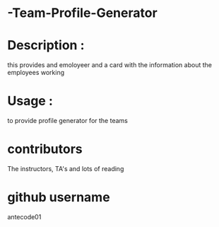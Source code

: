 # -Team-Profile-Generator

# Description :

this provides and emoloyeer and a card with the information about the employees working

# Usage :

to provide profile generator for the teams

# contributors

The instructors, TA's and lots of reading

# github username

antecode01
